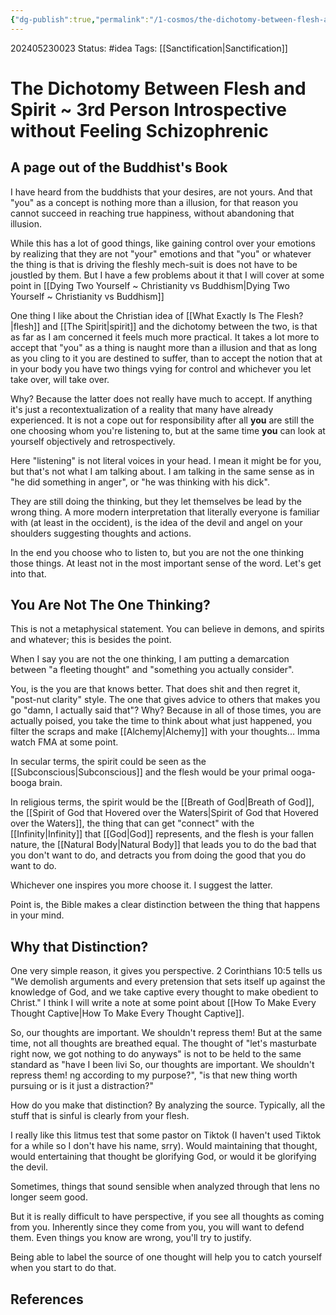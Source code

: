 ```yaml
---
{"dg-publish":true,"permalink":"/1-cosmos/the-dichotomy-between-flesh-and-spirit/"}
---
```


202405230023
Status: #idea
Tags: [[Sanctification\|Sanctification]]
# The Dichotomy Between Flesh and Spirit ~ 3rd Person Introspective without Feeling Schizophrenic
## A page out of the Buddhist's Book
I have heard from the buddhists that your desires, are not yours. And that "you" as a concept is nothing more than a illusion, for that reason you cannot succeed in reaching true happiness, without abandoning that illusion.

While this has a lot of good things, like gaining control over your emotions by realizing that they are not "your" emotions and that "you" or whatever the thing is that is driving the fleshly mech-suit is does not have to be joustled by them. But I have a few problems about it that I will cover at some point in [[Dying Two Yourself ~ Christianity vs Buddhism\|Dying Two Yourself ~ Christianity vs Buddhism]]

One thing I like about the Christian idea of [[What Exactly Is The Flesh?\|flesh]] and [[The Spirit\|spirit]] and the dichotomy between the two, is that as far as I am concerned it feels much more practical. It takes a lot more to accept that "you" as a thing is naught more than a illusion and that as long as you cling to it you are destined to suffer, than to accept the notion that at in your body you have two things vying for control and whichever you let take over, will take over.

Why? Because the latter does not really have much to accept. If anything it's just a recontextualization of a reality that many have already experienced. It is not a cope out for responsibility after all **you** are still the one choosing whom you're listening to, but at the same time **you** can look at yourself objectively and retrospectively.

Here "listening" is not literal voices in your head. I mean it might be for you, but that's not what I am talking about. I am talking in the same sense as in "he did something in anger", or "he was thinking with his dick".

They are still doing the thinking, but they let themselves be lead by the wrong thing.
A more modern interpretation that literally everyone is familiar with (at least in the occident), is the idea of the devil and angel on your shoulders suggesting thoughts and actions.

In the end you choose who to listen to, but you are not the one thinking those things. At least not in the most important sense of the word. Let's get into that.
## You Are Not The One Thinking?
This is not a metaphysical statement. You can believe in demons, and spirits and whatever; this is besides the point.

When I say you are not the one thinking, I am putting a demarcation between "a fleeting thought" and "something you actually consider".

You, is the you are that knows better. That does shit and then regret it, "post-nut clarity" style. The one that gives advice to others that makes you go "damn, I actually said that"?
Why? Because in all of those times, you are actually poised, you take the time to think about what just happened, you filter the scraps and make [[Alchemy\|Alchemy]] with your thoughts... Imma watch FMA at some point.

In secular terms, the spirit could be seen as the [[Subconscious\|Subconscious]] and the flesh would be your primal ooga-booga brain. 

In religious terms, the spirit would be the [[Breath of God\|Breath of God]], the [[Spirit of God that Hovered over the Waters\|Spirit of God that Hovered over the Waters]], the thing that can get "connect" with the [[Infinity\|Infinity]] that [[God\|God]] represents, and the flesh is your fallen nature, the [[Natural Body\|Natural Body]] that leads you to do the bad that you don't want to do, and detracts you from doing the good that you do want to do.

Whichever one inspires you more choose it. I suggest the latter.

Point is, the Bible makes a clear distinction between the thing that happens in your mind. 

## Why that Distinction?
One very simple reason, it gives you perspective.
2 Corinthians 10:5 tells us "We demolish arguments and every pretension that sets itself up against the knowledge of God, and we take captive every thought to make obedient to Christ." I think I will write a note at some point about [[How To Make Every Thought Captive\|How To Make Every Thought Captive]].

So, our thoughts are important. We shouldn't repress them! But at the same time, not all thoughts are breathed equal.
The thought of "let's masturbate right now, we got nothing to do anyways" is not to be held to the same standard as "have I been livi
So, our thoughts are important. We shouldn't repress them! ng according to my purpose?", "is that new thing worth pursuing or is it just a distraction?"

How do you make that distinction? By analyzing the source. Typically, all the stuff that is sinful is clearly from your flesh.

I really like this litmus test that some pastor on Tiktok (I haven't used Tiktok for a while so I don't have his name, srry). Would maintaining that thought, would entertaining that thought be glorifying God, or would it be glorifying the devil. 

Sometimes, things that sound sensible when analyzed through that lens no longer seem good. 

But it is really difficult to have perspective, if you see all thoughts as coming from you. Inherently since they come from you, you will want to defend them. Even things you know are wrong, you'll try to justify.

Being able to label the source of one thought will help you to catch yourself when you start to do that.




## References
